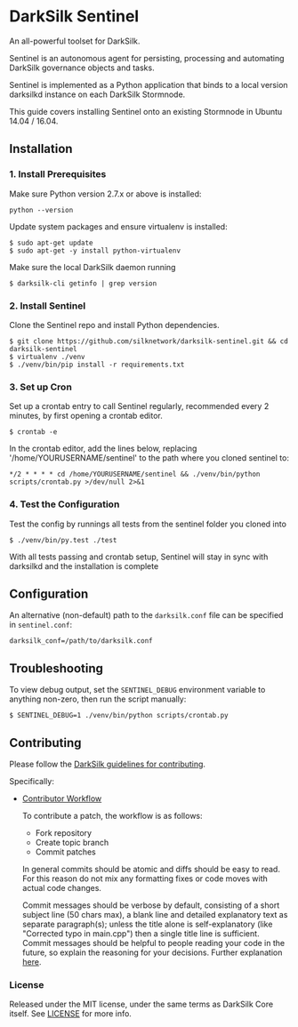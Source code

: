 # DarkSilk Sentinel

An all-powerful toolset for DarkSilk.

Sentinel is an autonomous agent for persisting, processing and automating DarkSilk governance objects and tasks.

Sentinel is implemented as a Python application that binds to a local version darksilkd instance on each DarkSilk Stormnode.

This guide covers installing Sentinel onto an existing Stormnode in Ubuntu 14.04 / 16.04.

## Installation

### 1. Install Prerequisites

Make sure Python version 2.7.x or above is installed:

    python --version

Update system packages and ensure virtualenv is installed:

    $ sudo apt-get update
    $ sudo apt-get -y install python-virtualenv

Make sure the local DarkSilk daemon running

    $ darksilk-cli getinfo | grep version

### 2. Install Sentinel

Clone the Sentinel repo and install Python dependencies.

    $ git clone https://github.com/silknetwork/darksilk-sentinel.git && cd darksilk-sentinel
    $ virtualenv ./venv
    $ ./venv/bin/pip install -r requirements.txt

### 3. Set up Cron

Set up a crontab entry to call Sentinel regularly, recommended every 2 minutes, by first opening a crontab editor.

    $ crontab -e

In the crontab editor, add the lines below, replacing '/home/YOURUSERNAME/sentinel' to the path where you cloned sentinel to:

    */2 * * * * cd /home/YOURUSERNAME/sentinel && ./venv/bin/python scripts/crontab.py >/dev/null 2>&1

### 4. Test the Configuration

Test the config by runnings all tests from the sentinel folder you cloned into

    $ ./venv/bin/py.test ./test

With all tests passing and crontab setup, Sentinel will stay in sync with darksilkd and the installation is complete

## Configuration

An alternative (non-default) path to the `darksilk.conf` file can be specified in `sentinel.conf`:

    darksilk_conf=/path/to/darksilk.conf

## Troubleshooting

To view debug output, set the `SENTINEL_DEBUG` environment variable to anything non-zero, then run the script manually:

    $ SENTINEL_DEBUG=1 ./venv/bin/python scripts/crontab.py

## Contributing

Please follow the [DarkSilk guidelines for contributing](https://github.com/silknetwork/darksilk-core/blob/master/CONTRIBUTING.md).

Specifically:

* [Contributor Workflow](https://github.com/silknetwork/darksilk-core/blob/master/CONTRIBUTING.md#contributor-workflow)

    To contribute a patch, the workflow is as follows:

    * Fork repository
    * Create topic branch
    * Commit patches

    In general commits should be atomic and diffs should be easy to read. For this reason do not mix any formatting fixes or code moves with actual code changes.

    Commit messages should be verbose by default, consisting of a short subject line (50 chars max), a blank line and detailed explanatory text as separate paragraph(s); unless the title alone is self-explanatory (like "Corrected typo in main.cpp") then a single title line is sufficient. Commit messages should be helpful to people reading your code in the future, so explain the reasoning for your decisions. Further explanation [here](http://chris.beams.io/posts/git-commit/).

### License

Released under the MIT license, under the same terms as DarkSilk Core itself. See [LICENSE](LICENSE) for more info.

